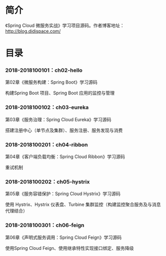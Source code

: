 简介 
====

《Spring Cloud 微服务实战》学习项目源码。作者博客地址：http://blog.didispace.com/

目录 
====

### 2018-2018100101：ch02-hello<br>
第02章《微服务构建：Spring Boot》学习源码
<p>
构建Spring Boot 项目、Spring Boot 应用的监控与管理
</p>

### 2018-2018100102：ch03-eureka<br>
第03章《服务治理：Spring Cloud Eureka》学习源码
<p>
搭建注册中心（单节点及集群）、服务注册、服务发现与消费
</p>

### 2018-2018100201：ch04-ribbon<br>
第04章《客户端负载均衡：Spring Cloud Ribbon》学习源码
<p>
重试机制
</p>

### 2018-2018100202：ch05-hystrix<br>
第05章《服务容错保护：Spring Cloud Hystrix》学习源码
<p>
使用 Hystrix、Hystrix 仪表盘、Turbine 集群监控（构建监控聚合服务及与消息代理结合）
</p>

### 2018-2018100301：ch06-feign<br>
第06章《声明式服务调用：Spring Cloud Feign》学习源码
<p>
使用Spring Cloud Feign、使用继承特性实现接口绑定、服务降级
</p>

